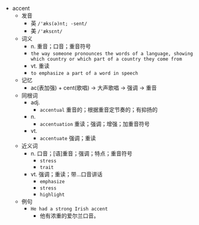 - accent
  - 发音
    - 英 `/'æks(ə)nt; -sent/`
    - 美 `/'æksɛnt/`
  - 词义
    - n. 重音；口音；重音符号
    - `the way someone pronounces the words of a language, showing which country or which part of a country they come from`
    - vt. 重读
    - `to emphasize a part of a word in speech`
  - 记忆
    - ac(表加强) + cent(歌唱) → 大声歌唱 → 强调 → 重音
  - 同根词
    - adj.
      - `accentual` 重音的；根据重音定节奏的；有抑扬的
    - n.
      - `accentuation` 重读；强调；增强；加重音符号
    - vt.
      - `accentuate` 强调；重读
  - 近义词
    - n. 口音；[语]重音；强调；特点；重音符号
      - `stress`
      - `trait`
    - vt. 强调；重读；带…口音讲话
      - `emphasize`
      - `stress`
      - `highlight`
  - 例句
    - `He had a strong Irish accent`
      - 他有浓重的爱尔兰口音。

